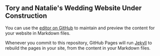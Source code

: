 ## Tory and Natalie's Wedding Website Under Construction

You can use the [editor on GitHub](https://github.com/toryandnat/toryandnat.github.io/edit/main/index.md) to maintain and preview the content for your website in Markdown files.

Whenever you commit to this repository, GitHub Pages will run [Jekyll](https://jekyllrb.com/) to rebuild the pages in your site, from the content in your Markdown files.


